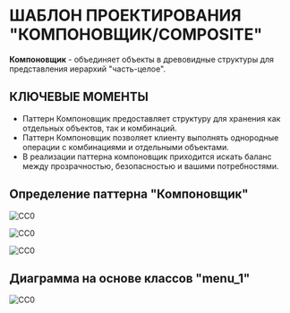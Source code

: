 ШАБЛОН ПРОЕКТИРОВАНИЯ "КОМПОНОВЩИК/COMPOSITE"
=============================================
**Компоновщик** - объединяет объекты в древовидные структуры для представления иерархий "часть-целое".

КЛЮЧЕВЫЕ МОМЕНТЫ
----------------
- Паттерн Компоновщик предоставляет структуру для хранения как отдельных объектов, так и комбинаций.
- Паттерн Компоновщик позволяет клиенту выполнять однородные операции с комбинациями и отдельными 
  объектами.
- В реализации паттерна компоновщик приходится искать баланс между прозрачностью, безопасностью 
  и вашими потребностями.

Определение паттерна "Компоновщик"
----------------------------------
![CC0](https://github.com/Panchenko-Vlad/java-lessons/blob/master/LessonsJavaSE/src/HeadFirst/Composite_11/Screenshots/composite1.png)

![CC0](https://github.com/Panchenko-Vlad/java-lessons/blob/master/LessonsJavaSE/src/HeadFirst/Composite_11/Screenshots/composite2.png)

![CC0](https://github.com/Panchenko-Vlad/java-lessons/blob/master/LessonsJavaSE/src/HeadFirst/Composite_11/Screenshots/composite3.png)

Диаграмма на основе классов "menu_1"
------------------------------------
![CC0](https://github.com/Panchenko-Vlad/java-lessons/blob/master/LessonsJavaSE/src/HeadFirst/Composite_11/Screenshots/composite4.png)
